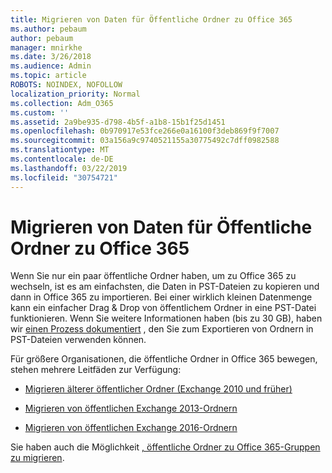```yaml
---
title: Migrieren von Daten für Öffentliche Ordner zu Office 365
ms.author: pebaum
author: pebaum
manager: mnirkhe
ms.date: 3/26/2018
ms.audience: Admin
ms.topic: article
ROBOTS: NOINDEX, NOFOLLOW
localization_priority: Normal
ms.collection: Adm_O365
ms.custom: ''
ms.assetid: 2a9be935-d798-4b5f-a1b8-15b1f25d1451
ms.openlocfilehash: 0b970917e53fce266e0a16100f3deb869f9f7007
ms.sourcegitcommit: 03a156a9c9740521155a30775492c7dff0982588
ms.translationtype: MT
ms.contentlocale: de-DE
ms.lasthandoff: 03/22/2019
ms.locfileid: "30754721"
---
```

# <a name="migrate-public-folder-data-to-office-365"></a>Migrieren von Daten für Öffentliche Ordner zu Office 365

Wenn Sie nur ein paar öffentliche Ordner haben, um zu Office 365 zu wechseln, ist es am einfachsten, die Daten in PST-Dateien zu kopieren und dann in Office 365 zu importieren. Bei einer wirklich kleinen Datenmenge kann ein einfacher Drag & Drop von öffentlichem Ordner in eine PST-Datei funktionieren. Wenn Sie weitere Informationen haben (bis zu 30 GB), haben wir [einen Prozess dokumentiert](https://technet.microsoft.com/library/dn874017%28v=exchg.150%29.aspx#PSTMigrate) , den Sie zum Exportieren von Ordnern in PST-Dateien verwenden können. 
  
Für größere Organisationen, die öffentliche Ordner in Office 365 bewegen, stehen mehrere Leitfäden zur Verfügung:
  
- [Migrieren älterer öffentlicher Ordner (Exchange 2010 und früher)](https://technet.microsoft.com/library/dn874017%28v=exchg.150%29.aspx)
    
- [Migrieren von öffentlichen Exchange 2013-Ordnern](https://technet.microsoft.com/library/mt798260%28v=exchg.150%29.aspx)
    
- [Migrieren von öffentlichen Exchange 2016-Ordnern](https://technet.microsoft.com/library/mt798260%28v=exchg.160%29.aspx)
    
Sie haben auch die Möglichkeit [, öffentliche Ordner zu Office 365-Gruppen zu migrieren](https://technet.microsoft.com/library/mt843872%28v=exchg.150%29.aspx).
  

